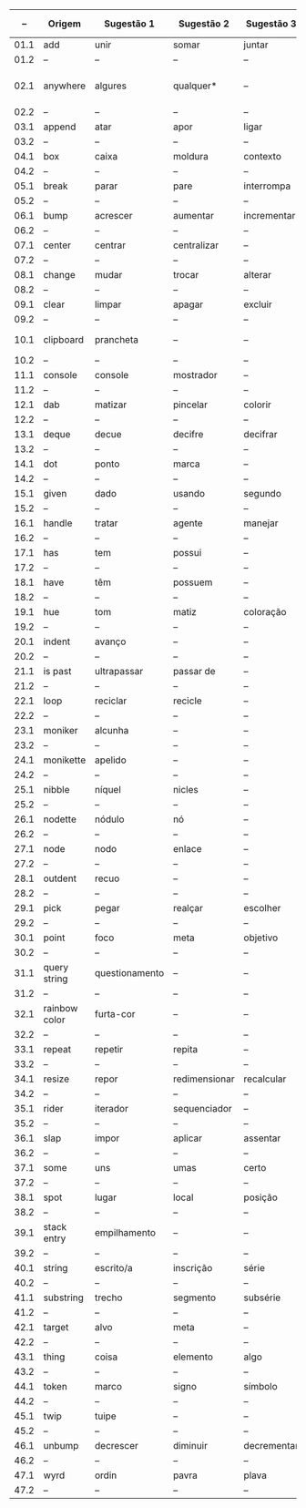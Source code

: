 |–|Origem|Sugestão 1|Sugestão 2|Sugestão 3|Sugestão 4|Sugestão 5|
|------------|------------|------------|------------|------------|------------|------------|
|01.1|add|unir|somar|juntar|adicionar|–|
|01.2|–|–|–|–|–|–|
|02.1|anywhere|algures|qualquer*|–|–|em qualquer lugar|
|02.2|–|–|–|–|–|–|
|03.1|append|atar|apor|ligar|associar|–|
|03.2|–|–|–|–|–|–|
|04.1|box|caixa|moldura|contexto|circunstância|–|
|04.2|–|–|–|–|–|–|
|05.1|break|parar|pare|interrompa|interromper|–|
|05.2|–|–|–|–|–|–|
|06.1|bump|acrescer|aumentar|incrementar|acrescentar|–|
|06.2|–|–|–|–|–|–|
|07.1|center|centrar|centralizar|–|–|–|
|07.2|–|–|–|–|–|–|
|08.1|change|mudar|trocar|alterar|modificar|–|
|08.2|–|–|–|–|–|–|
|09.1|clear|limpar|apagar|excluir|clarear|
|09.2|–|–|–|–|–|–|
|10.1|clipboard|prancheta|–|–|área de transferência|–|
|10.2|–|–|–|–|–|–|
|11.1|console|console|mostrador|–|–|
|11.2|–|–|–|–|–|–|
|12.1|dab|matizar|pincelar|colorir|–|–|
|12.2|–|–|–|–|–|–|
|13.1|deque|decue|decifre|decifrar|–|–|
|13.2|–|–|–|–|–|–|
|14.1|dot|ponto|marca|–|–|–|
|14.2|–|–|–|–|–|–|
|15.1|given|dado|usando|segundo|conforme|consoante|
|15.2|–|–|–|–|–|–|
|16.1|handle|tratar|agente|manejar|manipular|considerar|
|16.2|–|–|–|–|–|–|
|17.1|has|tem|possui|–|–|–|
|17.2|–|–|–|–|–|–|
|18.1|have|têm|possuem|–|–|–|
|18.2|–|–|–|–|–|–|
|19.1|hue|tom|matiz| coloração|tonalidade|–|
|19.2|–|–|–|–|–|–|
|20.1|indent|avanço|–|–|–|
|20.2|–|–|–|–|–|–|
|21.1|is past|ultrapassar|passar de|–|–|–|
|21.2|–|–|–|–|–|–|
|22.1|loop|reciclar|recicle|–|–|–|
|22.2|–|–|–|–|–|–|
|23.1|moniker|alcunha|–|–|–|–|
|23.2|–|–|–|–|–|–|
|24.1|monikette|apelido|–|–|–|–|
|24.2|–|–|–|–|–|–|
|25.1|nibble|níquel|nicles|–|–|–|
|25.2|–|–|–|–|–|–|
|26.1|nodette|nódulo|nó|–|–|
|26.2|–|–|–|–|–|–|
|27.1|node|nodo|enlace|–|–|
|27.2|–|–|–|–|–|–|
|28.1|outdent|recuo|–|–|–|
|28.2|–|–|–|–|–|–|
|29.1|pick|pegar|realçar|escolher|separar|selecionar|
|29.2|–|–|–|–|–|–|
|30.1|point|foco|meta|objetivo|–|–|
|30.2|–|–|–|–|–|–|
|31.1|query string|questionamento|–|–|inscrição de consulta|
|31.2|–|–|–|–|–|–|
|32.1|rainbow color|furta-cor|–|–|cor do arco-íris|–|
|32.2|–|–|–|–|–|–|
|33.1|repeat|repetir|repita|–|–|–|
|33.2|–|–|–|–|–|–|
|34.1|resize|repor|redimensionar|recalcular|–|–|
|34.2|–|–|–|–|–|–|
|35.1|rider|iterador|sequenciador|–|–|–|
|35.2|–|–|–|–|–|–|
|36.1|slap|impor|aplicar|assentar|empregar|–|
|36.2|–|–|–|–|–|–|
|37.1|some|uns|umas|certo|algum|–|
|37.2|–|–|–|–|–|–|
|38.1|spot|lugar|local|posição|–|–|
|38.2|–|–|–|–|–|–|
|39.1|stack entry|empilhamento|–|–|entrada de pilha|–|
|39.2|–|–|–|–|–|–|
|40.1|string|escrito/a|inscrição|série|sequência|frase|
|40.2|–|–|–|–|–|–|
|41.1|substring|trecho|segmento|subsérie|subsequência|fragmento|
|41.2|–|–|–|–|–|–|
|42.1|target|alvo|meta|–|–|–|
|42.2|–|–|–|–|–|–|
|43.1|thing|coisa|elemento|algo|objeto|–|
|43.2|–|–|–|–|–|–|
|44.1|token|marco|signo|símbolo|marca|–|
|44.2|–|–|–|–|–|–|
|45.1|twip|tuipe|–|–|–|–|
|45.2|–|–|–|–|–|–|
|46.1|unbump|decrescer|diminuir|decrementar|subtrair|–|
|46.2|–|–|–|–|–|–|
|47.1|wyrd|ordin|pavra|plava|–|–|
|47.2|–|–|–|–|–|–|
